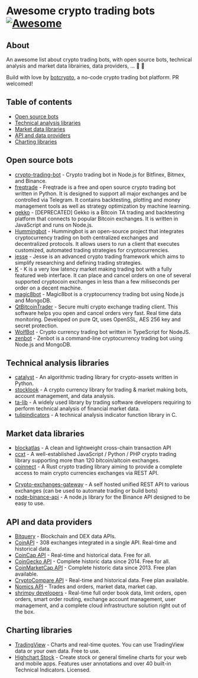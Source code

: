 # Awesome crypto trading bots [![Awesome](https://awesome.re/badge.svg)](https://awesome.re)

## About 

An awesome list about crypto trading bots, with open source bots, technical analysis and market data librairies, data providers, ... :robot: :rocket:

Build with love by [botcrypto](https://botcrypto.io/?mtm_campaign=actb&mtm_medium=side), a no-code crypto trading bot platform. PR welcomed!

## Table of contents

* [Open source bots](#open-source-bots)
* [Technical analysis libraries](#technical-analysis-libraries)
* [Market data libraries](#market-data-libraries)
* [API and data providers](#api-and-data-providers)
* [Charting libraries](#charting-libraries)

## Open source bots

* [crypto-trading-bot](https://github.com/Haehnchen/crypto-trading-bot) - Crypto trading bot in Node.js for Bitfinex, Bitmex, and Binance.
* [freqtrade](https://github.com/freqtrade/freqtrade) - Freqtrade is a free and open source crypto trading bot written in Python. It is designed to support all major exchanges and be controlled via Telegram. It contains backtesting, plotting and money management tools as well as strategy optimization by machine learning.
* [gekko](https://github.com/askmike/gekko) - [DEPRECATED] Gekko is a Bitcoin TA trading and backtesting platform that connects to popular Bitcoin exchanges. It is written in JavaScript and runs on Node.js.
* [Hummingbot](https://github.com/coinalpha/hummingbot) - Hummingbot is an open-source project that integrates cryptocurrency trading on both centralized exchanges and decentralized protocols. It allows users to run a client that executes customized, automated trading strategies for cryptocurrencies.
* [jesse](https://github.com/jesse-ai/jesse) - Jesse is an advanced crypto trading framework which aims to simplify researching and defining trading strategies.
* [K](https://github.com/ctubio/Krypto-trading-bot) - K is a very low latency market making trading bot with a fully featured web interface. It can place and cancel orders on one of several supported cryptocoin exchanges in less than a few miliseconds per order on a decent machine.
* [magic8bot](https://github.com/magic8bot/magic8bot) - Magic8bot is a cryptocurrency trading bot using Node.js and MongoDB.
* [QtBitcoinTrader](https://github.com/JulyIghor/QtBitcoinTrader) - Secure multi crypto exchange trading client. This software helps you open and cancel orders very fast. Real time data monitoring. Developed on pure Qt, uses OpenSSL, AES 256 key and secret protection.
* [WolfBot](https://github.com/Ekliptor/WolfBot) - Crypto currency trading bot written in TypeScript for NodeJS.
* [zenbot](https://github.com/DeviaVir/zenbot) - Zenbot is a command-line cryptocurrency trading bot using Node.js and MongoDB.

## Technical analysis libraries

* [catalyst](https://github.com/enigmampc/catalyst) -  An algorithmic trading library for crypto-assets written in Python.
* [stocklook](https://github.com/zbarge/stocklook) - A crypto currency library for trading & market making bots, account management, and data analysis.
* [ta-lib](https://github.com/mrjbq7/ta-lib) - A widely used library by trading software developers requiring to perform technical analysis of financial market data.
* [tulipindicators](https://github.com/TulipCharts/tulipindicators) - A technical analysis indicator function library in C.

## Market data libraries

* [blockatlas](https://github.com/trustwallet/blockatlas) - A clean and lightweight cross-chain transaction API
* [ccxt](https://github.com/ccxt/ccxt) - A well-established JavaScript / Python / PHP crypto trading library supporting more than 120 bitcoin/altcoin exchanges.
* [coinnect](https://github.com/hugues31/coinnect) - A Rust crypto trading library aiming to provide a complete access to main crypto currencies exchanges via REST API.
- [Crypto-exchanges-gateway](https://github.com/aloysius-pgast/crypto-exchanges-gateway) - A self hosted unified REST API to various exchanges (can be used to automate trading or build bots)
- [node-binance-api](https://github.com/jaggedsoft/node-binance-api) - A node.js library for the Binance API designed to be easy to use. 

##  API and data providers
- [Bitquery](https://bitquery.io/) - Blockchain and DEX data APIs.
- [CoinAPI](https://www.coinapi.io/) - 308 exchanges integrated in a single API. Real-time and historical data.
- [CoinCap API](https://docs.coincap.io/) - Real-time and historical data. Free for all.
- [CoinGecko API](https://www.coingecko.com/en/api) - Complete historic data since 2014. Free for all.
- [CoinMarketCap API](https://coinmarketcap.com/api/) - Complete historic data since 2013. Free plan available.
- [CryptoCompare API](https://min-api.cryptocompare.com/) - Real-time and historical data. Free plan available.
- [Nomics API](https://p.nomics.com/cryptocurrency-bitcoin-api) - Trades and orders, market data, market cap.
- [shrimpy developers](https://developers.shrimpy.io/) - Real-time full order book data, limit orders, open orders, smart order routing, exchange account management, user management, and a complete cloud infrastructure solution right out of the box.

## Charting libraries

- [TradingView](https://fr.tradingview.com/widget/) - Charts and real-time quotes. You can use TradingView data or your own data. Free to use.
- [Highchart Stock](https://www.highcharts.com/blog/products/stock/) - Create stock or general timeline charts for your web and mobile apps. Features user annotations and over 40 built-in Technical Indicators. Licensed.
